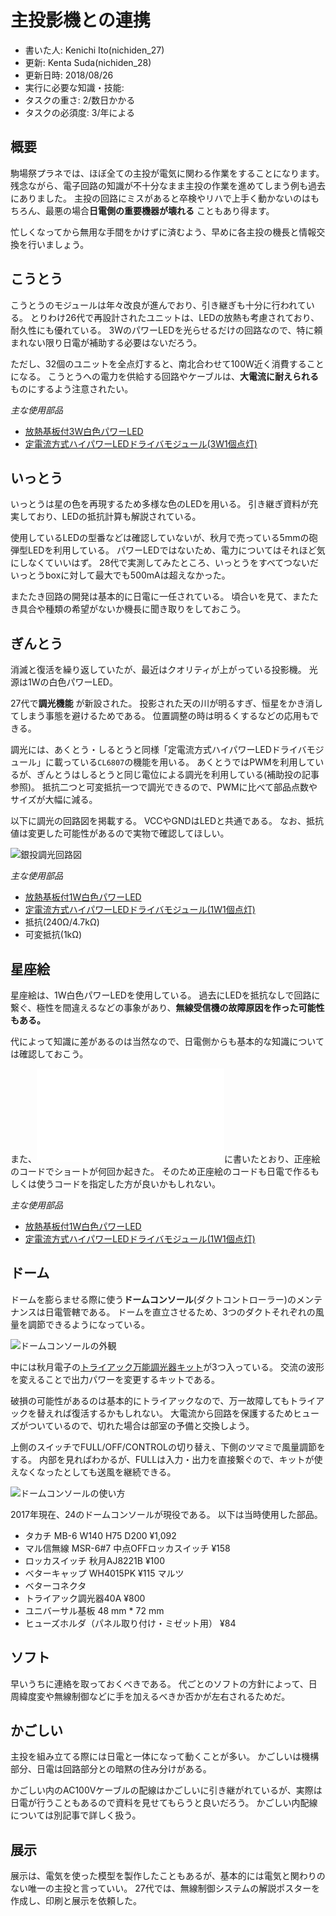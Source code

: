 # 主投影機との連携
- 書いた人: Kenichi Ito(nichiden_27)
- 更新: Kenta Suda(nichiden_28)
- 更新日時: 2018/08/26
- 実行に必要な知識・技能:
- タスクの重さ: 2/数日かかる
- タスクの必須度: 3/年による

## 概要
駒場祭プラネでは、ほぼ全ての主投が電気に関わる作業をすることになります。
残念ながら、電子回路の知識が不十分なまま主投の作業を進めてしまう例も過去にありました。
主投の回路にミスがあると卒検やリハで上手く動かないのはもちろん、最悪の場合**日電側の重要機器が壊れる** こともあり得ます。

忙しくなってから無用な手間をかけずに済むよう、早めに各主投の機長と情報交換を行いましょう。

## こうとう
こうとうのモジュールは年々改良が進んでおり、引き継ぎも十分に行われている。
とりわけ26代で再設計されたユニットは、LEDの放熱も考慮されており、耐久性にも優れている。
3WのパワーLEDを光らせるだけの回路なので、特に頼まれない限り日電が補助する必要はないだろう。

ただし、32個のユニットを全点灯すると、南北合わせて100W近く消費することになる。
こうとうへの電力を供給する回路やケーブルは、**大電流に耐えられる** ものにするよう注意されたい。

*主な使用部品*

- [放熱基板付3W白色パワーLED](http://akizukidenshi.com/catalog/g/gI-08956/)
- [定電流方式ハイパワーLEDドライバモジュール(3W1個点灯)](http://akizukidenshi.com/catalog/g/gM-04487/)

## いっとう
いっとうは星の色を再現するため多様な色のLEDを用いる。
引き継ぎ資料が充実しており、LEDの抵抗計算も解説されている。

使用しているLEDの型番などは確認していないが、秋月で売っている5mmの砲弾型LEDを利用している。
パワーLEDではないため、電力についてはそれほど気にしなくていいはず。
28代で実測してみたところ、いっとうをすべてつないだいっとうboxに対して最大でも500mAは超えなかった。

またたき回路の開発は基本的に日電に一任されている。
頃合いを見て、またたき具合や種類の希望がないか機長に聞き取りをしておこう。

## ぎんとう
消滅と復活を繰り返していたが、最近はクオリティが上がっている投影機。
光源は1Wの白色パワーLED。

27代で**調光機能** が新設された。
投影された天の川が明るすぎ、恒星をかき消してしまう事態を避けるためである。
位置調整の時は明るくするなどの応用もできる。

調光には、あくとう・しるとうと同様「定電流方式ハイパワーLEDドライバモジュール」に載っている`CL6807`の機能を用いる。
あくとうではPWMを利用しているが、ぎんとうはしるとうと同じ電位による調光を利用している(補助投の記事参照)。
抵抗二つと可変抵抗一つで調光できるので、PWMに比べて部品点数やサイズが大幅に減る。

以下に調光の回路図を掲載する。
VCCやGNDはLEDと共通である。
なお、抵抗値は変更した可能性があるので実物で確認してほしい。

![銀投調光回路図](_media/gintou_choukou.png)

*主な使用部品*

- [放熱基板付1W白色パワーLED](http://akizukidenshi.com/catalog/g/gI-03709/)
- [定電流方式ハイパワーLEDドライバモジュール(1W1個点灯)](http://akizukidenshi.com/catalog/g/gM-04486/)
- 抵抗(240Ω/4.7kΩ)
- 可変抵抗(1kΩ)

## 星座絵
星座絵は、1W白色パワーLEDを使用している。
過去にLEDを抵抗なしで回路に繋ぐ、極性を間違えるなどの事象があり、**無線受信機の故障原因を作った可能性もある。**

代によって知識に差があるのは当然なので、日電側からも基本的な知識については確認しておこう。

また、![配線(かごしい内)](haisen-kagoshii.html)に書いたとおり、正座絵のコードでショートが何回か起きた。
そのため正座絵のコードも日電で作るもしくは使うコードを指定した方が良いかもしれない。

*主な使用部品*

- [放熱基板付1W白色パワーLED](http://akizukidenshi.com/catalog/g/gI-03709/)
- [定電流方式ハイパワーLEDドライバモジュール(1W1個点灯)](http://akizukidenshi.com/catalog/g/gM-04486/)

## ドーム
ドームを膨らませる際に使う**ドームコンソール**(ダクトコントローラー)のメンテナンスは日電管轄である。
ドームを直立させるため、3つのダクトそれぞれの風量を調節できるようになっている。

![ドームコンソールの外観](_media/ductcontroller.jpg)

中には秋月電子の[トライアック万能調光器キット](http://akizukidenshi.com/catalog/g/gK-00098/)が3つ入っている。
交流の波形を変えることで出力パワーを変更するキットである。

破損の可能性があるのは基本的にトライアックなので、万一故障してもトライアックを替えれば復活するかもしれない。
大電流から回路を保護するためヒューズがついているので、切れた場合は部室の予備と交換しよう。

上側のスイッチでFULL/OFF/CONTROLの切り替え、下側のツマミで風量調節をする。
内部を見ればわかるが、FULLは入力・出力を直接繋ぐので、キットが使えなくなったとしても送風を継続できる。

![ドームコンソールの使い方](_media/ductcontroller-instruction.png)

2017年現在、24のドームコンソールが現役である。
以下は当時使用した部品。

- タカチ MB-6 W140 H75 D200 ¥1,092
- マル信無線 MSR-6#7 中点OFFロッカスイッチ ¥158
- ロッカスイッチ 秋月AJ8221B ¥100
- ベターキャップ WH4015PK ¥115 マルツ
- ベターコネクタ
- トライアック調光器40A ¥800
- ユニバーサル基板 48 mm * 72 mm
- ヒューズホルダ（パネル取り付け・ミゼット用） ¥84

## ソフト
早いうちに連絡を取っておくべきである。
代ごとのソフトの方針によって、日周緯度変や無線制御などに手を加えるべきか否かが左右されるためだ。

## かごしい
主投を組み立てる際には日電と一体になって動くことが多い。
かごしいは機構部分、日電は回路部分との暗黙の住み分けがある。

かごしい内のAC100Vケーブルの配線はかごしいに引き継がれているが、実際は日電が行うこともあるので資料を見せてもらうと良いだろう。
かごしい内配線については別記事で詳しく扱う。

## 展示
展示は、電気を使った模型を製作したこともあるが、基本的には電気と関わりのない唯一の主投と言っていい。
27代では、無線制御システムの解説ポスターを作成し、印刷と展示を依頼した。
